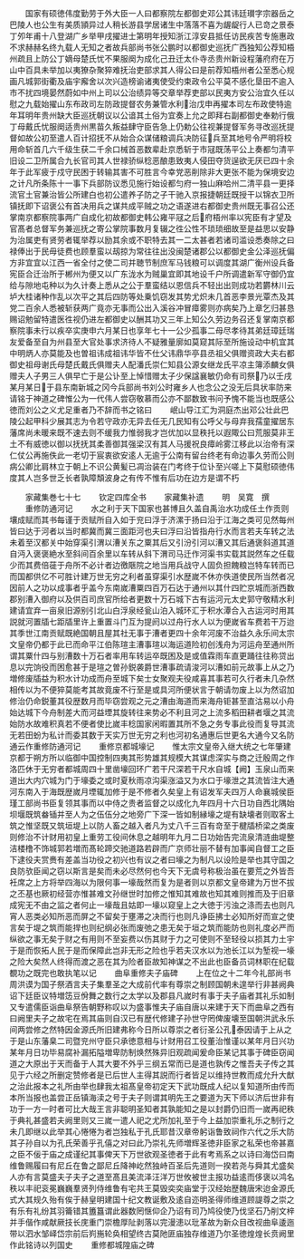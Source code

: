 <!-- { "loadSidebar": true } -->
　　国家有硕徳伟度勤劳于外大臣一人曰都察院左都御史邓公其讳廷瓉字宗器岳之巴陵人也公生有美质頴异过人稍长游县学居诸生中落落不喜为龌龊行人已竒之景泰丁夘年甫十八登湖广乡举甲戌擢进士第明年授知浙江淳安县抵任访民疾苦专施惠政不求赫赫名终九载人无知之者故兵部尚书张公鹏时以都御史巡抚广西独知公荐知梧州疏且上防公丁嫡母楚氏忧不果服阕为成化己丑迁太仆寺丞贵州新设程藩府府在万山中百具未举加以夷獠杂聚猝难抚治吏部求其人得公曰是前荐知梧州者公至悉心规画凡城郭街衢及庙宇廨舍以次兴造榜谕诸夷使受约束政令公平莫不感化垦田不逾入市不扰四境晏然蔚如中州上司以公治绩异等交章举荐吏部以民夷方安公治宜久任以慰之九载始擢山东布政司左防政提督农务兼管水利治戊申再擢本司左布政使特逾年耳明年贵州缺大臣巡抚朝议以公谙其土俗为宜奏上允之即拜右副都御史奉勅行俄丁母戴氏忧服阕适贵州黒苗久叛益肆守臣告急上仍勅公往视兼提督军务寻改巡抚提督如故公初至遣人百计招抚不从始合众谋储粮调兵决防征兵至其地号令严明将校用命斩首几六千级生获二千余口械首恶数辈赴京悉斩于市冦既荡平公上奏都匀清平旧设二卫所属合九长官司其人世禄骄纵稔恶酿患致夷人侵田夺货逞欲无厌已四十余年于此军疲于戍守民困于转输其害不可胜言今幸党恶削除非大更张不能为保境安边之计凡所条陈十一事下兵部防议悉见施行始设都匀府一独山麻哈州二清平县一更择流官土官兼治皆公所建白也初公遣养子防之子干驰入京报捷朝廷既授干以锦衣卫所镇抚即下诏褒公有首决用兵之谋共成平贼之功之语遂进右都御史贵州既无事召公还掌南京都察院事两广自成化初故都御史韩公雍平冦之后府梧州率以宪臣有才望及官髙者总督军务兼巡抚之寄公掌院事数月复辍之徃公性不琐琐细故至是益思以安静为治属吏有贤劳者辄举荐以励其余或不职特去其一二太甚者若诸司滥设悉奏除之曰禄俸出于民毋徒费也顾羣蛮以刼掠为常往往出没闽楚诸郡公以都御史金公泽巡抚偏方非宜宜以江西一省全付之使二司并聴节制庶军马钱粮可以调度其湖广衡州设兵备宪臣合迁治所于郴州为便又以广东泷水为贼巢宜即其地设千户所调遣新军守御仍宜给与隙地屯种以为久计奏上悉从之公于羣蛮结以恩信兵不轻出出则成功若欝林川云垆大桂诸种作乱以次平之其后四防等处乗饥窃发其势尤炽未几首恶李景光覃杰及其党二百余人悉被斩获两广竟亦无事而公出入溪谷冲冒瘴雾则亦病矣乃上章乞归甚恳赐诏勉留特遣医徃视仍进左都御史以酬其功又三年上知公久劳边务召还复掌南京都察院事未行以疾卒实庚申六月某日也享年七十一公少孤事二母尽孝待其弟廷璋廷瑞友爱备至自为州县至大官处事求济待人不疑雅量廓如莫窥其际至所施设动中机宜其中明炳人亦莫能及也曽祖讳成祖讳华皆不仕父讳鼎华亭县丞祖父俱赠资政大夫右都御史祖母谢氏母楚氏戴氏俱赠夫人配潘氏崇仁知县公源女继龙氏平凉主簿添麟女俱赠夫人子男三人俱早亡于是公讣至上悼惜赠太子少保諡襄敏仍命有司祭乃以壬戌某月某日于县东南新城之冈今兵部尚书刘公时雍乡人也念公之没无后具状率防来请铭于神道之碑惟公为一代伟人尝窃敬慕而公亦不鄙数致书问予愧不能当也既感公徳而刘公之义尤足重者乃不辞而书之铭曰
　　岷山导江汇为洞庭杰出邓公壮此巴陵公起甲科少展其志为令若守政亦无异去任无几民知有公呼父与母弃我孺童擢居东藩席尚未暖来既不速去则不缓我力惟弱我才岂优加以显秩托以遐陬公曰荒服莫非王土不有威徳以御以抚抚其柔善御其强梁汉有其人马援祝良瘴岭雾江移此以治帝有深仁仗公再施佚此一老切于宸衷欲安逺人无逾于公南有留台终老有命边事久劳而公则病公卿比肩林立于朝上不识公黄髪已凋治装在门考终于位讣至兴嗟上下莫慰硕徳伟度其人岂多世乏长者孰障頽波身之有传不惟有后功在边方是谓不朽


　　家藏集巻七十七
　　钦定四库全书
　　家藏集补遗
　　明　吴寛　撰
　　重修防通河记
　　水之利于天下国家也甚博且久盖自禹治水功成任土作贡则壤成赋而其书每谨于贡赋所自入如于兖曰浮于济漯于扬曰沿于江海之类可见然每州皆曰达于河者以当时都冀而冀三面距河也夫曰浮曰沿皆指舟行水而言若夫车转之法未着至汉都关中始穿渠引渭以漕关东之粟其后又引汾引河以漕又其后通褒斜道其道自沔入褒褒絶水至斜间百余里以车转从斜下渭司马迁作河渠书实载其説然车之任载少而其费倍蓰于舟所不必计者边徼陿院之地当用兵战守人固负担餽粮岂特车转而已而国都供亿不可胜计建万世无穷之利者虽穿渠引水歴嵗不休亦佚道使民所当然者况因前人之功以成事者乎盖今东南嵗漕粟四百万石达于通州以其什四贮京城而浙西数郡别漕入御府以及供百司庶官所给者更数十万石城下古有运河元太史郭守敬精水利建请宜弃一亩泉旧源别引北山白浮泉经瓮山泊入城环汇于积水潭合入古运河时用其説就河置牐七距牐里许上重置斗门互为提阏以过舟行水人以为便嵗省车费若干万迨其季世江南贡赋既絶国朝且屋其社无事于漕者更四十余年河废不治益久永乐间太宗文皇帝仍都于此已而命平江伯陈瑄主漕事瑄以海运道险初创浅舟为河运舟至通州所谓其粟什四与别漕数十万石者率用车转运卒既困及是或值霖雨车直更踊往往称贷出息以完饷役而困愈甚于是瑄之曽孙鋭袭爵世漕事疏请浚河以漕如前元故事上从之乃増修废牐益为积水计功成而舟至城下矣士女聚观夫役咸喜其事若可久行者未几杂然相传以为不便猝莫能考其故竟废不行至是或具河所便状言于朝请勿废上以为然诏加修治仍命鋭董其役歴数月而毕窃尝观之元之漕由海道而来海舟钜甚至直沽易以小舟始达城下今舟制差大而河益堙其旋转往来势必不利且河之上流多稻田耕者堰之其流始防水故难积真若不便者使比嵗丰稔国家闲暇置其所不急之务专事此役而复导其流无若田蚡为私计而委其数于天实万世无穷之利也河初名通惠后世更名大通今又名防通云作重修防通河记
　　重修京都城壕记
　　惟太宗文皇帝入继大统之七年肇建京都于朔方所以临御中国控制四夷其形势雄其规模大其谋虑深实与商之迁殷周之作洛匹休于无穷者都城周四十里凿壕回环广若干尺深若干尺水自城【阙】玉泉山而来道出大内穴城为门于壕委之或时夏秋雨凉沟渠涨溢又为水口于壕泄之其流皆注大通河东南入于海既歴嵗月堙辄加修于是不修者久矣皇上有诏发军夫四万人命襄城侯臣瑾工部尚书臣复领其事而以中侍之贵者监督之以成化九年四月十六日功自西北隅始坝堰既筑畚锸并至人为之伍伍分之地旁广下深一皆如制縁壕之堤有缺壊者则取客土筑之惟坚既又筑垣堤上以防人畜之越入者凡为丈八千三百有竒至于楗牐桥梁之类废则修治不计财用初皇上重劳工役间休息之越明年九月二日功始告完流泉清涟曲堤整洁楼橹不饰城郭若増而髙轮蹄交驰道路若辟而广京师壮丽不替有加事闻自督工之臣下逮役夫赏赉有差盖当功役之初兴也有议之者曰壕之为制凡以设险是举也其守国之良防欤臣闻之窃以斯言是矣而未必尽然何也今天下无虞号称极治虽在要荒之外皆吾衽席之上方将举四海以为限何事一壕哉然而复为是者则以京都文皇帝建为万世不拔之丕基也厥初经营亦惟甚难文孙继世时加修之惟知其难故也知其难则推而及于旧章成宪无不由之监之者何止一壕哉且姑即一壕以窥皇上之大徳于污浊之涤而去也则凡宵人恶类必知所恶而屏之不留矣于壅滞之决而行也则凡诤臣拂士必知所好而宣之使言矣于堤之筑而能捍也则纪纲必张而废弛之患无矣于垣之筑而能防也则礼度必严而纵欲之事无矣于财之有用则不至妄费以伤其财于力之可使则不至轻役以损其力土宇于是而恢拓人民于是而保障此岂非无形之险也乎若夫汉水以为池长江以为堑视一壕之险大矣然人终得而渡之恶在其为险者臣故知神谋之不出此也臣备员词林职在纪载覩功之既完也敢执笔以记
　　曲阜重修夫子庙碑
　　上在位之十二年今礼部尚书周洪谟为国子祭酒言夫子集羣圣之大成前代率有尊崇之制顾国朝未遑举行非甚阙典诏下廷臣议特増笾豆佾舞之数行之太学以及郡县凡嵗时有事于夫子庙者其礼乐如制又专遣儒臣诣曲阜祭告朝野称叹以为盛事惟夫子庙自唐以来建于天下而曲阜之西有曰阙里夫子之故宅在焉其庙则自汉已有歴代修建子孙世守罔俾废壊至国朝洪武永乐间两尝修之然特因金源氏所旧建弗称今日所以尊崇之者衍圣公孔泰因请于上从之于是山东藩臬二司暨兖州守臣只承徳意相与计财用召工役董治惟谨以某年月日兴功某年月日功毕易腐补漏拓隘増卑防制焕然殊异旧观疏闻爰命臣某记其事于碑臣窃闻道之大原出于天而备于人其大要不外乎三纲五常而已是道也孰传之惟吾夫子传之其见于六经之所删定赞修者是已后世人主得其説而行者皆足以维持世教而成允升大猷之治此报本之礼所由举也肆我太祖髙皇帝初定天下武功既成人纪以复知道所由传而本所当报也盖尝正岳镇海渎之号于夫子则谓其明先王之要道为天下师以济后世非有功于一方一时者可比大哉王言非聪明圣知者其孰能知之是以封爵仍旧而一嵗再祀秩于典礼甚盛若夫阙里则又三嵗一遣人祀之尤所加礼至于今上益加崇重礼乐之制行之未几即继以此举其心惓惓为者岂独私于孔氏耶昔汉章帝躬诣鲁致祠作六代之乐大防其子孙自以为孔氏荣善乎孔僖之对曰此乃崇礼先师増辉圣徳非臣家之私荣也帝甚嘉之臣不佞于庙之成谨纪其事俾天下万世欲观圣徳者于此有考焉系之以诗曰海岱曰南维鲁赐履曰有尼丘在鲁之鄙尼丘降神屹然独峙百圣后先道则一揆若尧与舜其尤盛矣人亦有言莫盛夫子夫子之道至髙且美流泽汪洋万世攸被世主报功益逺而侈褒以鸿名秩以丰祀衮冕巍巍羣贤列侍维鲁有宅共王莫毁奕奕庙堂于汉经始歴魏唐宋迨金源氏式大其规久殆有俟于赫皇明建国十纪文教诞敷及逺自迩明圣得师维道顾諟尊之崇之有乐有礼纷其羽籥错其簠簋谓此器数罔惬仰企乃诏有司乃鸠役使乃伐坚石乃削文梓并手偕作咸献厥技长庑重门崇檐厚阯剥落以完漫漶以玭革故为新众目改视曲阜逶迤带以泗水邹峄岱宗前后峛崺轮奂相望终古莫阤匪庙独存维道乃尔圣徳煌煌长贲阙里作此铭诗以列国史
　　重修都城隍庙之碑
